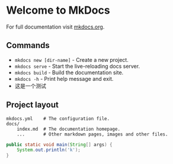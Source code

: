 # Welcome to MkDocs

For full documentation visit [mkdocs.org](https://www.mkdocs.org).

## Commands

* `mkdocs new [dir-name]` - Create a new project.
* `mkdocs serve` - Start the live-reloading docs server.
* `mkdocs build` - Build the documentation site.
* `mkdocs -h` - Print help message and exit.
* 这是一个测试

## Project layout

    mkdocs.yml    # The configuration file.
    docs/
        index.md  # The documentation homepage.
        ...       # Other markdown pages, images and other files.

```java
public static void main(String[] args) {
    System.out.println('k');
}
```

